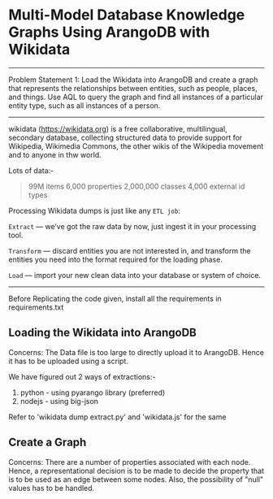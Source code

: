 # Multi-Model Database Knowledge Graphs Using ArangoDB with Wikidata
-------------------------------------------------------------------------------------

Problem Statement 1: Load the Wikidata into ArangoDB and create a graph that represents the relationships between entities, such as people, places, and things. Use AQL to query the graph and find all instances of a particular entity type, such as all instances of a person.

-------------------------------------------------------------------------------------

wikidata (https://wikidata.org) is a free collaborative, multilingual, secondary database, collecting structured data to provide support for Wikipedia, Wikimedia Commons, the other wikis of the Wikipedia movement and to anyone in thw world.

Lots of data:-
> 99M items
> 6,000 properties
> 2,000,000 classes
> 4,000 external id types

Processing Wikidata dumps is just like any `ETL job`:

`Extract` — we’ve got the raw data by now, just ingest it in your processing tool.

`Transform` — discard entities you are not interested in, and transform the entities you need into the format required for the loading phase.

`Load` — import your new clean data into your database or system of choice.

--------------------------------------------------------------------------------------

Before Replicating the code given, install all the requirements in requirements.txt

## Loading the Wikidata into ArangoDB

Concerns: The Data file is too large to directly upload it to ArangoDB. Hence it has to be uploaded using a script.

We have figured out 2 ways of extractions:-
1) python - using pyarango library (preferred)
2) nodejs - using big-json

Refer to 'wikidata dump extract.py' and 'wikidata.js' for the same

## Create a Graph

Concerns: There are a number of properties associated with each node. Hence, a representational decision is to be made to decide the property that is to be used as an edge between some nodes. Also, the possibility of "null" values has to be handled.


